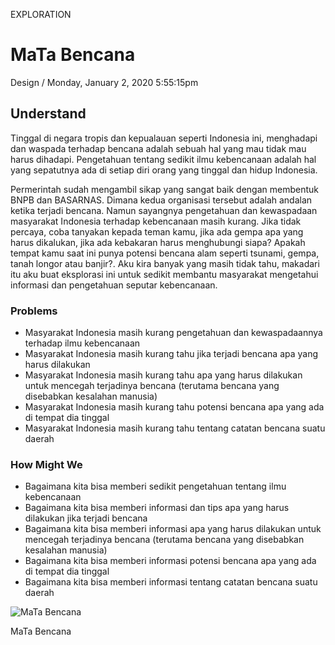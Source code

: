<p class="type">EXPLORATION</p>

# MaTa Bencana

<p class="meta">Design  /  Monday, January 2, 2020 5:55:15pm</p>

## Understand

Tinggal di negara tropis dan kepualauan seperti Indonesia ini, menghadapi dan waspada terhadap bencana adalah sebuah hal yang mau tidak mau harus dihadapi. Pengetahuan tentang sedikit ilmu kebencanaan adalah hal yang sepatutnya ada di setiap diri orang yang tinggal dan hidup Indonesia.

Permerintah sudah mengambil sikap yang sangat baik dengan membentuk BNPB dan BASARNAS. Dimana kedua organisasi tersebut adalah andalan ketika terjadi bencana. Namun sayangnya pengetahuan dan kewaspadaan masyarakat Indonesia terhadap kebencanaan masih kurang. Jika tidak percaya, coba tanyakan kepada teman kamu, jika ada gempa apa yang harus dikalukan, jika ada kebakaran harus menghubungi siapa? Apakah tempat kamu saat ini punya potensi bencana alam seperti tsunami, gempa, tanah longor atau banjir?. Aku kira banyak yang masih tidak tahu, makadari itu aku buat eksplorasi ini untuk sedikit membantu masyarakat mengetahui informasi dan pengetahuan seputar kebencanaan.

### Problems

* Masyarakat Indonesia masih kurang pengetahuan dan kewaspadaannya terhadap ilmu kebencanaan
* Masyarakat Indonesia masih kurang tahu jika terjadi bencana apa yang harus dilakukan
* Masyarakat Indonesia masih kurang tahu apa yang harus dilakukan untuk mencegah terjadinya bencana (terutama bencana yang disebabkan kesalahan manusia)
* Masyarakat Indonesia masih kurang tahu potensi bencana apa yang ada di tempat dia tinggal
* Masyarakat Indonesia masih kurang tahu tentang catatan bencana suatu daerah

### How Might We

* Bagaimana kita bisa memberi sedikit pengetahuan tentang ilmu kebencanaan
* Bagaimana kita bisa memberi informasi dan tips apa yang harus dilakukan jika terjadi bencana
* Bagaimana kita bisa memberi informasi apa yang harus dilakukan untuk mencegah terjadinya bencana (terutama bencana yang disebabkan kesalahan manusia)
* Bagaimana kita bisa memberi informasi potensi bencana apa yang ada di tempat dia tinggal
* Bagaimana kita bisa memberi informasi tentang catatan bencana suatu daerah

![MaTa Bencana](https://farooq-agent.web.app/assets/images/works/details/226-mata-bencana/mata-bencana.jpg)

<p class="caption">MaTa Bencana</p>
